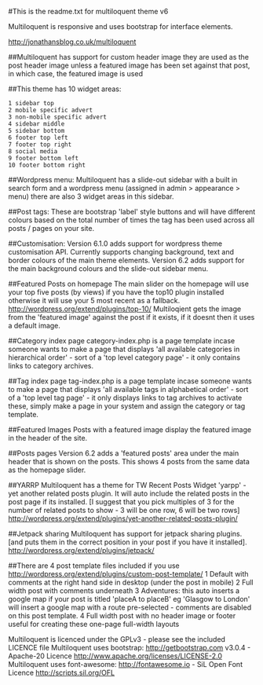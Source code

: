 #This is the readme.txt for multiloquent theme v6

Multiloquent is responsive and uses bootstrap for interface elements.

http://jonathansblog.co.uk/multiloquent


##Multiloquent has support for custom header image
    they are used as the post header image unless a featured image has been set against that post, in which case, the featured image is used

##This theme has 10 widget areas:

    1 sidebar top
    2 mobile specific advert
    3 non-mobile specific advert
    4 sidebar middle
    5 sidebar bottom
    6 footer top left
    7 footer top right
    8 social media
    9 footer bottom left
    10 footer bottom right

##Wordpress menu:
    Multiloquent has a slide-out sidebar with a built in search form and a wordpress menu 
    (assigned in admin > appearance > menu) there are also 3 widget areas in this sidebar.

##Post tags:
    These are bootstrap 'label' style buttons and will have different colours based on the total number 
    of times the tag has been used across all posts / pages on your site.

##Customisation:
    Version 6.1.0 adds support for wordpress theme customisation API.
    Currently supports changing background, text and border colours of the main theme elements.
    Version 6.2 adds support for the main background colours and the slide-out sidebar menu.

##Featured Posts on homepage
    The main slider on the homepage will use your top five posts (by views) if you have the top10 plugin installed
    otherwise it will use your 5 most recent as a fallback.
    http://wordpress.org/extend/plugins/top-10/
    Multiloqient gets the image from the 'featured image' against the post if it exists,
    if it doesnt then it uses a default image.

##Category index page
    category-index.php is a page template incase someone wants to make a page that displays 
    'all available categories in hierarchical order' - sort of a 'top level category page' 
    - it only contains links to category archives.

##Tag index page
    tag-index.php is a page template incase someone wants to make a page that displays 
    'all available tags in alphabetical order' - sort of a 'top level tag page' - it only displays links to tag archives
    to activate these, simply make a page in your system and assign the category or tag template.

##Featured Images
    Posts with a featured image display the featured image in the header of the site.

##Posts pages
    Version 6.2 adds a 'featured posts' area under the main header that is shown on the posts. 
    This shows 4 posts from the same data as the homepage slider.

##YARRP
    Multiloquent has a theme for TW Recent Posts Widget 'yarpp' - yet another related posts plugin.
    It will auto include the related posts in the post page if its installed.
    [I suggest that you pick multiples of 3 for the number of related posts to show - 3 will be one row, 6 will be two rows]
    http://wordpress.org/extend/plugins/yet-another-related-posts-plugin/

##Jetpack sharing
    Multiloquent has support for jetpack sharing plugins. 
    [and puts them in the correct position in your post if you have it installed].
    http://wordpress.org/extend/plugins/jetpack/

##There are 4 post template files included 
    if you use http://wordpress.org/extend/plugins/custom-post-template/
    1 Default with comments at the right hand side in desktop (under the post in mobile)
    2 Full width post with comments underneath
    3 Adventures: this auto inserts a google map if your post is titled 'placeA to placeB'
        eg 'Glasgow to London' will insert a google map with a route pre-selected - comments are disabled on this post template.
    4 Full width post with no header image or footer
        useful for creating these one-page full-width layouts


Multiloquent is licenced under the GPLv3 - please see the included LICENCE file
Multiloquent uses bootstrap: http://getbootstrap.com v3.0.4 - Apache-20 Licence http://www.apache.org/licenses/LICENSE-2.0
Multiloquent uses font-awesome: http://fontawesome.io - SiL Open Font Licence http://scripts.sil.org/OFL
